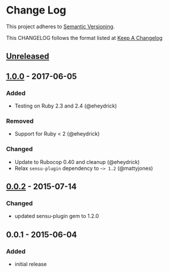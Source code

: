 # Change Log
This project adheres to [Semantic Versioning](http://semver.org/).

This CHANGELOG follows the format listed at [Keep A Changelog](http://keepachangelog.com/)

## [Unreleased]

## [1.0.0] - 2017-06-05
### Added
- Testing on Ruby 2.3 and 2.4 (@eheydrick)

### Removed
- Support for Ruby < 2 (@eheydrick)

### Changed
- Update to Rubocop 0.40 and cleanup (@eheydrick)
- Relax `sensu-plugin` dependency to `~> 1.2` (@mattyjones)

## [0.0.2] - 2015-07-14
### Changed
- updated sensu-plugin gem to 1.2.0

## 0.0.1 - 2015-06-04
### Added
- initial release

[Unreleased]: https://github.com/sensu-plugins/sensu-plugins-irc/compare/1.0.0...HEAD
[1.0.0]: https://github.com/sensu-plugins/sensu-plugins-irc/compare/0.0.2...1.0.0
[0.0.2]: https://github.com/sensu-plugins/sensu-plugins-irc/compare/0.0.1...0.0.2
